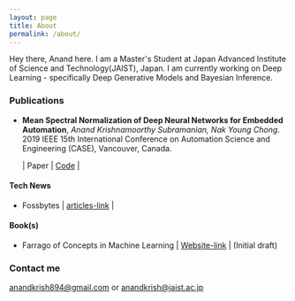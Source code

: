 ```yaml
---
layout: page
title: About
permalink: /about/
---
```

Hey there,
Anand here. I am a Master's Student at Japan Advanced Institute of Science and Technology(JAIST), Japan. I am currently working on Deep Learning - specifically Deep Generative Models and Bayesian Inference.

### Publications
- **Mean Spectral Normalization of Deep Neural Networks for Embedded Automation**, *Anand Krishnamoorthy Subramanian, Nak Young Chong*. 2019 IEEE 15th International Conference on Automation Science and Engineering (CASE), Vancouver, Canada.

  | Paper | [Code](https://github.com/AntixK/mean-spectral-norm) |

#### Tech News
- Fossbytes | [articles-link](https://fossbytes.com/author/krish-anand/) |
#### Book(s)
- Farrago of Concepts in Machine Learning | [Website-link](https://antixk.github.io/fcmlbook/) | (Initial draft)


### Contact me
[anandkrish894@gmail.com](mailto:anandkrish894@gmail.com) or [anandkrish@jaist.ac.jp](mailto:anandkrish@jaist.ac.jp)

